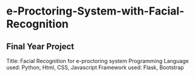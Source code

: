 # e-Proctoring-System-with-Facial-Recognition

Final Year Project
------------------
Title: Facial Recognition for e-proctoring system
Programming Language used: Python, Html, CSS, Javascript 
Framework used: Flask, Bootstrap
